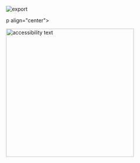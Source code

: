 ![export](https://user-images.githubusercontent.com/46573030/135398223-5fdb449d-28f0-497f-a3f6-40167cbeaf4a.png)

p align="center">
  
  <img src="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" width="350" alt="accessibility text">
</p>
